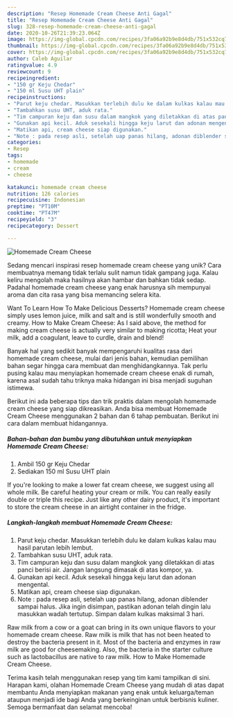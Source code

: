 ```yaml
---
description: "Resep Homemade Cream Cheese Anti Gagal"
title: "Resep Homemade Cream Cheese Anti Gagal"
slug: 328-resep-homemade-cream-cheese-anti-gagal
date: 2020-10-26T21:39:23.064Z
image: https://img-global.cpcdn.com/recipes/3fa06a92b9e8d4db/751x532cq70/homemade-cream-cheese-foto-resep-utama.jpg
thumbnail: https://img-global.cpcdn.com/recipes/3fa06a92b9e8d4db/751x532cq70/homemade-cream-cheese-foto-resep-utama.jpg
cover: https://img-global.cpcdn.com/recipes/3fa06a92b9e8d4db/751x532cq70/homemade-cream-cheese-foto-resep-utama.jpg
author: Caleb Aguilar
ratingvalue: 4.9
reviewcount: 9
recipeingredient:
- "150 gr Keju Chedar"
- "150 ml Susu UHT plain"
recipeinstructions:
- "Parut keju chedar. Masukkan terlebih dulu ke dalam kulkas kalau mau hasil parutan lebih lembut."
- "Tambahkan susu UHT, aduk rata."
- "Tim campuran keju dan susu dalam mangkok yang diletakkan di atas panci berisi air. Jangan langsung dimasak di atas kompor, ya."
- "Gunakan api kecil. Aduk sesekali hingga keju larut dan adonan mengental."
- "Matikan api, cream cheese siap digunakan."
- "Note : pada resep asli, setelah uap panas hilang, adonan diblender sampai halus. Jika ingin disimpan, pastikan adonan telah dingin lalu masukkan wadah tertutup. Simpan dalam kulkas maksimal 3 hari."
categories:
- Resep
tags:
- homemade
- cream
- cheese

katakunci: homemade cream cheese 
nutrition: 126 calories
recipecuisine: Indonesian
preptime: "PT10M"
cooktime: "PT47M"
recipeyield: "3"
recipecategory: Dessert

---
```



![Homemade Cream Cheese](https://img-global.cpcdn.com/recipes/3fa06a92b9e8d4db/751x532cq70/homemade-cream-cheese-foto-resep-utama.jpg)

Sedang mencari inspirasi resep homemade cream cheese yang unik? Cara membuatnya memang tidak terlalu sulit namun tidak gampang juga. Kalau keliru mengolah maka hasilnya akan hambar dan bahkan tidak sedap. Padahal homemade cream cheese yang enak harusnya sih mempunyai aroma dan cita rasa yang bisa memancing selera kita.

Want To Learn How To Make Delicious Desserts? Homemade cream cheese simply uses lemon juice, milk and salt and is still wonderfully smooth and creamy. How to Make Cream Cheese: As I said above, the method for making cream cheese is actually very similar to making ricotta; Heat your milk, add a coagulant, leave to curdle, drain and blend!

Banyak hal yang sedikit banyak mempengaruhi kualitas rasa dari homemade cream cheese, mulai dari jenis bahan, kemudian pemilihan bahan segar hingga cara membuat dan menghidangkannya. Tak perlu pusing kalau mau menyiapkan homemade cream cheese enak di rumah, karena asal sudah tahu triknya maka hidangan ini bisa menjadi suguhan istimewa.


Berikut ini ada beberapa tips dan trik praktis dalam mengolah homemade cream cheese yang siap dikreasikan. Anda bisa membuat Homemade Cream Cheese menggunakan 2 bahan dan 6 tahap pembuatan. Berikut ini cara dalam membuat hidangannya.

<!--inarticleads1-->

##### Bahan-bahan dan bumbu yang dibutuhkan untuk menyiapkan Homemade Cream Cheese:

1. Ambil 150 gr Keju Chedar
1. Sediakan 150 ml Susu UHT plain


If you&#39;re looking to make a lower fat cream cheese, we suggest using all whole milk. Be careful heating your cream or milk. You can really easily double or triple this recipe. Just like any other dairy product, it&#39;s important to store the cream cheese in an airtight container in the fridge. 

<!--inarticleads2-->

##### Langkah-langkah membuat Homemade Cream Cheese:

1. Parut keju chedar. Masukkan terlebih dulu ke dalam kulkas kalau mau hasil parutan lebih lembut.
1. Tambahkan susu UHT, aduk rata.
1. Tim campuran keju dan susu dalam mangkok yang diletakkan di atas panci berisi air. Jangan langsung dimasak di atas kompor, ya.
1. Gunakan api kecil. Aduk sesekali hingga keju larut dan adonan mengental.
1. Matikan api, cream cheese siap digunakan.
1. Note : pada resep asli, setelah uap panas hilang, adonan diblender sampai halus. Jika ingin disimpan, pastikan adonan telah dingin lalu masukkan wadah tertutup. Simpan dalam kulkas maksimal 3 hari.


Raw milk from a cow or a goat can bring in its own unique flavors to your homemade cream cheese. Raw milk is milk that has not been heated to destroy the bacteria present in it. Most of the bacteria and enzymes in raw milk are good for cheesemaking. Also, the bacteria in the starter culture such as lactobacillus are native to raw milk. How to Make Homemade Cream Cheese. 

Terima kasih telah menggunakan resep yang tim kami tampilkan di sini. Harapan kami, olahan Homemade Cream Cheese yang mudah di atas dapat membantu Anda menyiapkan makanan yang enak untuk keluarga/teman ataupun menjadi ide bagi Anda yang berkeinginan untuk berbisnis kuliner. Semoga bermanfaat dan selamat mencoba!
